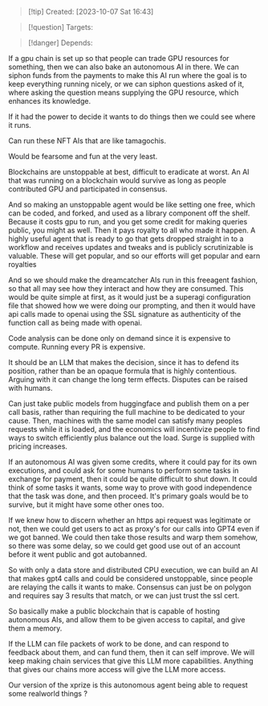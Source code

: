
>[!tip] Created: [2023-10-07 Sat 16:43]

>[!question] Targets: 

>[!danger] Depends: 

If a gpu chain is set up so that people can trade GPU resources for something, then we can also bake an autonomous AI in there.  We can siphon funds from the payments to make this AI run where the goal is to keep everything running nicely, or we can siphon questions asked of it, where asking the question means supplying the GPU resource, which enhances its knowledge.

If it had the power to decide it wants to do things then we could see where it runs.

Can run these NFT AIs that are like tamagochis.

Would be fearsome and fun at the very least.

Blockchains are unstoppable at best, difficult to eradicate at worst.  An  AI that was running on a blockchain would survive as long as people contributed GPU and participated in consensus.

And so making an unstoppable agent would be like setting one free, which can be coded, and forked, and used as a library component off the shelf.  Because it costs gpu to run, and you get some credit for making queries public, you might as well.  Then it pays royalty to all who made it happen.  A highly useful agent that is ready to go that gets dropped straight in to a workflow and receives updates and tweaks and is publicly scrutinizable is valuable.  These will get popular, and so our efforts will get popular and earn royalties

And so we should make the dreamcatcher AIs run in this freeagent fashion, so that all may see how they interact and how they are consumed.  This would be quite simple at first, as it would just be a superagi configuration file that showed how we were doing our prompting, and then it would have api calls made to openai using the SSL signature as authenticity of the function call as being made with openai.

Code analysis can be done only on demand since it is expensive to compute.  Running every PR is expensive.

It should be an LLM that makes the decision, since it has to defend its position, rather than be an opaque formula that is highly contentious.  Arguing with it can change the long term effects.
Disputes can be raised with humans.

Can just take public models from huggingface and publish them on a per call basis, rather than requiring the full machine to be dedicated to your cause.  Then, machines with the same model can satisfy many peoples requests while it is loaded, and the economics will incentivize people to find ways to switch efficiently plus balance out the load.  Surge is supplied with pricing increases.

If an autonomous AI was given some credits, where it could pay for its own executions, and could ask for some humans to perform some tasks in exchange for payment, then it could be quite difficult to shut down.  It could think of some tasks it wants, some way to prove with good independence that the task was done, and then proceed.  It's primary goals would be to survive, but it might have some other ones too.

If we knew how to discern whether an https api request was legitimate or not, then we could get users to act as proxy's for our calls into GPT4 even if we got banned.  We could then take those results and warp them somehow, so there was some delay, so we could get good use out of an account before it went public and got autobanned.

So with only a data store and distributed CPU execution, we can build an AI that makes gpt4 calls and could be considered unstoppable, since people are relaying the calls it wants to make.  Consensus can just be on polygon and requires say 3 results that match, or we can just trust the ssl cert.

So basically make a public blockchain that is capable of hosting autonomous AIs, and allow them to be given access to capital, and give them a memory.

If the LLM can file packets of work to be done, and can respond to feedback about them, and can fund them, then it can self improve.  We will keep making chain services that give this LLM more capabilities.  Anything that gives our chains more access will give the LLM more access.

Our version of the xprize is this autonomous agent being able to request some realworld things ?